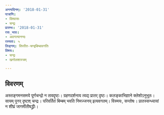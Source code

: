 ```yaml
---
अन्त्यदिनम्: '2018-01-31'
पात्राणि:
- विश्वासः
- चन्द्रः
प्रारम्भः: '2018-01-31'
रसः_भावः:
- अवगत्यानन्दः
रस्यता: ५
लिङ्गम्: विपरीत-चन्द्रबिम्बावगतिः
विषयः:
- चन्द्रः
- खगोलशास्त्रम्

---
```


## विवरणम्
अस्तङ्गमनसमये पूर्णचन्द्रो न तावद्दृष्टः। ग्रहणदर्शनाय त्वद्य प्रातर् दृष्टः। कलङ्काभिज्ञाने क्लेशोऽनुभूतः। सायम् पुनर् दृष्टश् चन्द्रः। परिवर्तितं बिम्बम् भवति निमज्जनय् इत्यवगतम्। विस्मयः, सन्तोषः। प्रातस्सन्ध्यायां न शीघ्रं जागर्मीतीषद्ध्रीः।

